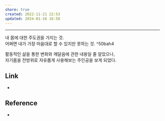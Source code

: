 ```yaml
---
share: true
created: 2022-11-21 22:53
updated: 2024-01-16 16:58
---
```


---

내 몸에 대한 주도권을 가지는 것.  
어쩌면 내가 가장 마음대로 할 수 있지만 못하는 것. ^50bah4

활동적인 삶을 통한 변화와 깨달음에 관한 내용일 줄 알았으나,  
자기몸을 전방위로 자유롭게 사용해보는 주인공을 보게 되었다.


## Link
- 


## Reference
- 